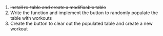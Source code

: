 1. ~~install rc-table and create a modifiaable table~~
2. Write the function and implement the button to randomly populate the table with workouts
3. Create the button to clear out the populated table and create a new workout